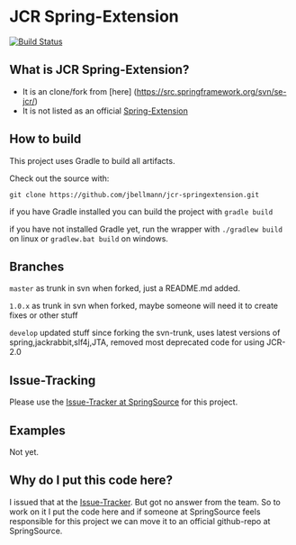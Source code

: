 # JCR Spring-Extension

[![Build Status](https://travis-ci.org/jbellmann/jcr-springextension.png)](https://travis-ci.org/jbellmann/jcr-springextension)


## What is JCR Spring-Extension?

* It is an clone/fork from [here] (https://src.springframework.org/svn/se-jcr/)
* It is not listed as an official [Spring-Extension](http://www.springsource.org/extensions)

## How to build

This project uses Gradle to build all artifacts.

Check out the source with:

`git clone https://github.com/jbellmann/jcr-springextension.git`

if you have Gradle installed you can build the project with `gradle build`

if you have not installed Gradle yet, run the wrapper with `./gradlew build` on linux or `gradlew.bat build` on windows.

## Branches

`master` as trunk in svn when forked, just a README.md added.

`1.0.x` as trunk in svn when forked, maybe someone will need it to create fixes or other stuff

`develop` updated stuff since forking the svn-trunk, uses latest versions of spring,jackrabbit,slf4j,JTA, removed most deprecated code for using JCR-2.0

## Issue-Tracking

Please use the [Issue-Tracker at SpringSource](https://jira.springsource.org/browse/SEJCR) for this project.

## Examples

Not yet.

## Why do I put this code here?

I issued that at the [Issue-Tracker](https://jira.springsource.org/browse/SEJCR-21). But got no answer from the team.
So to work on it I put the code here and if someone at SpringSource feels responsible for this project we can move it to an official github-repo at SpringSource.

